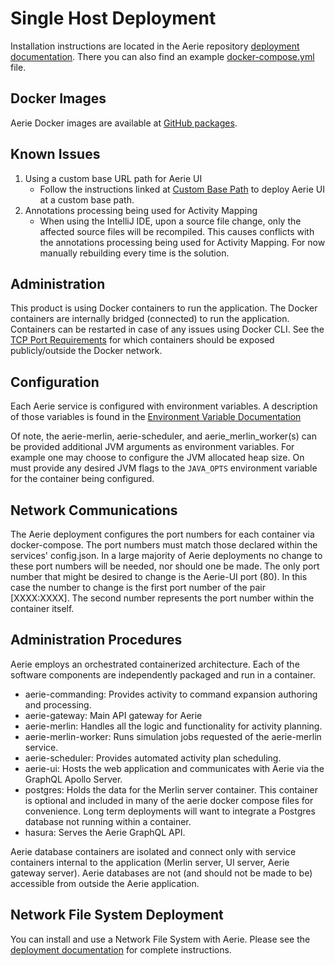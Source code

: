 # Single Host Deployment

Installation instructions are located in the Aerie repository [deployment documentation](https://github.com/NASA-AMMOS/aerie/blob/develop/deployment). There you can also find an example [docker-compose.yml](https://github.com/NASA-AMMOS/aerie/blob/develop/deployment/docker-compose.yml) file.

## Docker Images

Aerie Docker images are available at [GitHub packages](https://github.com/orgs/NASA-AMMOS/packages?tab=packages&ecosystem=container&q=aerie). 

## Known Issues

1. Using a custom base URL path for Aerie UI 
    * Follow the instructions linked at [Custom Base Path](https://github.com/NASA-AMMOS/aerie/wiki/UI-Custom-Base-Path-Docker-Image) to deploy Aerie UI at a custom base path.
2. Annotations processing being used for Activity Mapping
    * When using the IntelliJ IDE, upon a source file change, only the affected source files will be recompiled. This causes conflicts with the annotations processing being used for Activity Mapping. For now manually rebuilding every time is the solution.

## Administration

This product is using Docker containers to run the application. The Docker containers are internally bridged (connected) to run the application. Containers can be restarted in case of any issues using Docker CLI. See the [TCP Port Requirements](#TCP-Port-Requirements) for which containers should be exposed publicly/outside the Docker network.

## Configuration

Each Aerie service is configured with environment variables. A description of those variables is found in the [Environment Variable Documentation](https://github.com/NASA-AMMOS/aerie/blob/develop/deployment/Environment.md)

Of note, the aerie-merlin, aerie-scheduler, and aerie_merlin_worker(s) can be provided additional JVM arguments as environment variables. For example one may choose to configure the JVM allocated heap size. On must provide any desired JVM flags to the `JAVA_OPTS` environment variable for the container being configured.

## Network Communications

The Aerie deployment configures the port numbers for each container via docker-compose. The port numbers must match those declared within the services' config.json. In a large majority of Aerie deployments no change to these port numbers will be needed, nor should one be made. The only port number that might be desired to change is the Aerie-UI port (80). In this case the number to change is the first port number of the pair [XXXX:XXXX]. The second number represents the port number within the container itself.

## Administration Procedures

Aerie employs an orchestrated containerized architecture. Each of the software components are independently packaged and run in a container. 
- aerie-commanding: Provides activity to command expansion authoring and processing. 
- aerie-gateway: Main API gateway for Aerie
- aerie-merlin: Handles all the logic and functionality for activity planning.
- aerie-merlin-worker: Runs simulation jobs requested of the aerie-merlin service.
- aerie-scheduler: Provides automated activity plan scheduling. 
- aerie-ui: Hosts the web application and communicates with Aerie via the GraphQL Apollo Server.
- postgres: Holds the data for the Merlin server container. This container is optional and included in many of the aerie docker compose files for convenience. Long term deployments will want to integrate a Postgres database not running within a container. 
- hasura: Serves the Aerie GraphQL API.

Aerie database containers are isolated and connect only with service containers internal to the application (Merlin server, UI server, Aerie gateway server). Aerie databases are not (and should not be made to be) accessible from outside the Aerie application. 

## Network File System Deployment

You can install and use a Network File System with Aerie. Please see the [deployment documentation](https://github.com/NASA-AMMOS/aerie/blob/develop/deployment/NFS.md) for complete instructions.
